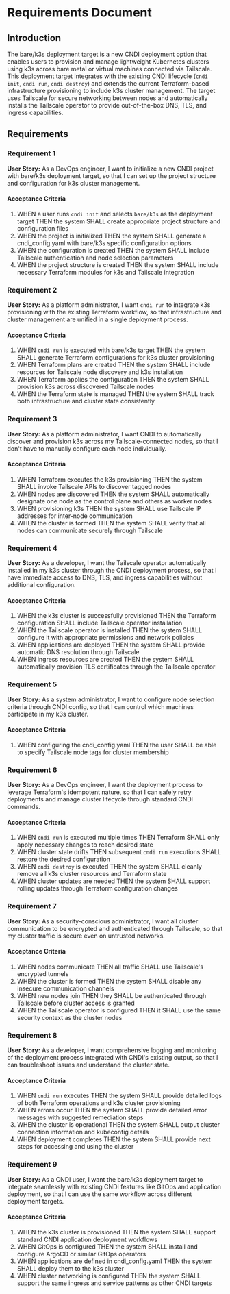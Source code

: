 # Requirements Document

## Introduction

The bare/k3s deployment target is a new CNDI deployment option that enables
users to provision and manage lightweight Kubernetes clusters using k3s across
bare metal or virtual machines connected via Tailscale. This deployment target
integrates with the existing CNDI lifecycle (`cndi init`, `cndi run`,
`cndi destroy`) and extends the current Terraform-based infrastructure
provisioning to include k3s cluster management. The target uses Tailscale for
secure networking between nodes and automatically installs the Tailscale
operator to provide out-of-the-box DNS, TLS, and ingress capabilities.

## Requirements

### Requirement 1

**User Story:** As a DevOps engineer, I want to initialize a new CNDI project
with bare/k3s deployment target, so that I can set up the project structure and
configuration for k3s cluster management.

#### Acceptance Criteria

1. WHEN a user runs `cndi init` and selects `bare/k3s` as the deployment target
   THEN the system SHALL create appropriate project structure and configuration
   files
2. WHEN the project is initialized THEN the system SHALL generate a
   cndi_config.yaml with bare/k3s specific configuration options
3. WHEN the configuration is created THEN the system SHALL include Tailscale
   authentication and node selection parameters
4. WHEN the project structure is created THEN the system SHALL include necessary
   Terraform modules for k3s and Tailscale integration

### Requirement 2

**User Story:** As a platform administrator, I want `cndi run` to integrate k3s
provisioning with the existing Terraform workflow, so that infrastructure and
cluster management are unified in a single deployment process.

#### Acceptance Criteria

1. WHEN `cndi run` is executed with bare/k3s target THEN the system SHALL
   generate Terraform configurations for k3s cluster provisioning
2. WHEN Terraform plans are created THEN the system SHALL include resources for
   Tailscale node discovery and k3s installation
3. WHEN Terraform applies the configuration THEN the system SHALL provision k3s
   across discovered Tailscale nodes
4. WHEN the Terraform state is managed THEN the system SHALL track both
   infrastructure and cluster state consistently

### Requirement 3

**User Story:** As a platform administrator, I want CNDI to automatically
discover and provision k3s across my Tailscale-connected nodes, so that I don't
have to manually configure each node individually.

#### Acceptance Criteria

1. WHEN Terraform executes the k3s provisioning THEN the system SHALL invoke
   Tailscale APIs to discover tagged nodes
2. WHEN nodes are discovered THEN the system SHALL automatically designate one
   node as the control plane and others as worker nodes
3. WHEN provisioning k3s THEN the system SHALL use Tailscale IP addresses for
   inter-node communication
4. WHEN the cluster is formed THEN the system SHALL verify that all nodes can
   communicate securely through Tailscale

### Requirement 4

**User Story:** As a developer, I want the Tailscale operator automatically
installed in my k3s cluster through the CNDI deployment process, so that I have
immediate access to DNS, TLS, and ingress capabilities without additional
configuration.

#### Acceptance Criteria

1. WHEN the k3s cluster is successfully provisioned THEN the Terraform
   configuration SHALL include Tailscale operator installation
2. WHEN the Tailscale operator is installed THEN the system SHALL configure it
   with appropriate permissions and network policies
3. WHEN applications are deployed THEN the system SHALL provide automatic DNS
   resolution through Tailscale
4. WHEN ingress resources are created THEN the system SHALL automatically
   provision TLS certificates through the Tailscale operator

### Requirement 5

**User Story:** As a system administrator, I want to configure node selection
criteria through CNDI config, so that I can control which machines participate
in my k3s cluster.

#### Acceptance Criteria

1. WHEN configuring the cndi_config.yaml THEN the user SHALL be able to specify
   Tailscale node tags for cluster membership

### Requirement 6

**User Story:** As a DevOps engineer, I want the deployment process to leverage
Terraform's idempotent nature, so that I can safely retry deployments and manage
cluster lifecycle through standard CNDI commands.

#### Acceptance Criteria

1. WHEN `cndi run` is executed multiple times THEN Terraform SHALL only apply
   necessary changes to reach desired state
2. WHEN cluster state drifts THEN subsequent `cndi run` executions SHALL restore
   the desired configuration
3. WHEN `cndi destroy` is executed THEN the system SHALL cleanly remove all k3s
   cluster resources and Terraform state
4. WHEN cluster updates are needed THEN the system SHALL support rolling updates
   through Terraform configuration changes

### Requirement 7

**User Story:** As a security-conscious administrator, I want all cluster
communication to be encrypted and authenticated through Tailscale, so that my
cluster traffic is secure even on untrusted networks.

#### Acceptance Criteria

1. WHEN nodes communicate THEN all traffic SHALL use Tailscale's encrypted
   tunnels
2. WHEN the cluster is formed THEN the system SHALL disable any insecure
   communication channels
3. WHEN new nodes join THEN they SHALL be authenticated through Tailscale before
   cluster access is granted
4. WHEN the Tailscale operator is configured THEN it SHALL use the same security
   context as the cluster nodes

### Requirement 8

**User Story:** As a developer, I want comprehensive logging and monitoring of
the deployment process integrated with CNDI's existing output, so that I can
troubleshoot issues and understand the cluster state.

#### Acceptance Criteria

1. WHEN `cndi run` executes THEN the system SHALL provide detailed logs of both
   Terraform operations and k3s cluster provisioning
2. WHEN errors occur THEN the system SHALL provide detailed error messages with
   suggested remediation steps
3. WHEN the cluster is operational THEN the system SHALL output cluster
   connection information and kubeconfig details
4. WHEN deployment completes THEN the system SHALL provide next steps for
   accessing and using the cluster

### Requirement 9

**User Story:** As a CNDI user, I want the bare/k3s deployment target to
integrate seamlessly with existing CNDI features like GitOps and application
deployment, so that I can use the same workflow across different deployment
targets.

#### Acceptance Criteria

1. WHEN the k3s cluster is provisioned THEN the system SHALL support standard
   CNDI application deployment workflows
2. WHEN GitOps is configured THEN the system SHALL install and configure ArgoCD
   or similar GitOps operators
3. WHEN applications are defined in cndi_config.yaml THEN the system SHALL
   deploy them to the k3s cluster
4. WHEN cluster networking is configured THEN the system SHALL support the same
   ingress and service patterns as other CNDI targets
